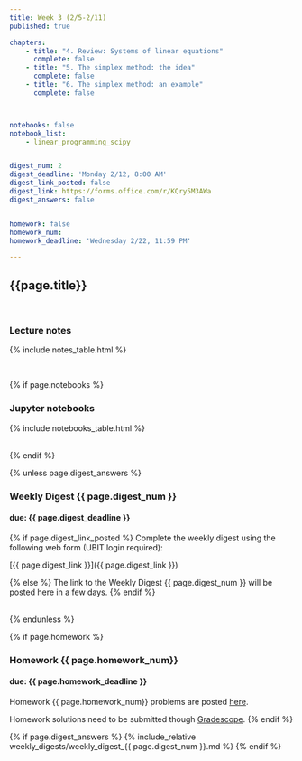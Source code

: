 ```yaml
---
title: Week 3 (2/5-2/11)
published: true

chapters:
    - title: "4. Review: Systems of linear equations"
      complete: false
    - title: "5. The simplex method: the idea"
      complete: false
    - title: "6. The simplex method: an example"
      complete: false



notebooks: false
notebook_list:
    - linear_programming_scipy


digest_num: 2
digest_deadline: 'Monday 2/12, 8:00 AM'
digest_link_posted: false
digest_link: https://forms.office.com/r/KQry5M3AWa
digest_answers: false


homework: false
homework_num:
homework_deadline: 'Wednesday 2/22, 11:59 PM'

---
```


<style>
    ul {
        padding-left: 20px;
    }
</style>


## {{page.title}}

<br/>


### Lecture notes

{% include notes_table.html %}

<br/>

{% if page.notebooks %}
### Jupyter notebooks

{% include notebooks_table.html %}

<br/>
{% endif %}


{% unless page.digest_answers %}
### Weekly Digest {{ page.digest_num }}
#### due: {{ page.digest_deadline }}

{% if page.digest_link_posted %}
Complete the weekly digest using the following web form (UBIT login required):

[{{ page.digest_link }}]({{ page.digest_link }})

{% else %}
The link to the Weekly Digest {{ page.digest_num }} will be posted here
in a few days.
{% endif %}

<br/>
{% endunless %}


{% if page.homework %}
### Homework {{ page.homework_num}}
#### due: {{ page.homework_deadline }}

Homework {{ page.homework_num}} problems are posted <a href="{{ site.baseurl }}/assets/homework/hw_{{ page.homework_num }}.pdf" target="_blank">here</a>.

Homework solutions need to be submitted though [Gradescope](https://www.gradescope.com/).
{% endif %}

{% if page.digest_answers %}
{% include_relative weekly_digests/weekly_digest_{{ page.digest_num }}.md %}
{% endif %}